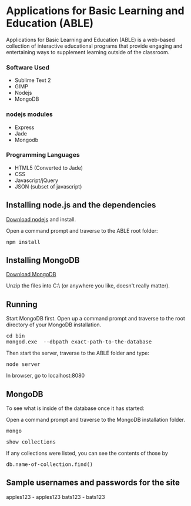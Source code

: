 # Applications for Basic Learning and Education (ABLE) #

Applications for Basic Learning and Education (ABLE) is a web-based collection of interactive educational programs that 
provide engaging and entertaining ways to supplement learning outside of the classroom.

### Software Used ###
* Sublime Text 2
* GIMP
* Nodejs
* MongoDB

### nodejs modules ###
* Express
* Jade
* Mongodb

### Programming Languages ###
* HTML5 (Converted to Jade)
* CSS
* Javascript/jQuery
* JSON (subset of javascript)

## Installing node.js and the dependencies
[Download nodejs](http://nodejs.org/download/) and install.

Open a command prompt and traverse to the ABLE root folder:
<pre>npm install</pre>

## Installing MongoDB ##
[Download MongoDB](http://www.mongodb.org/downloads)

Unzip the files into C:\ (or anywhere you like, doesn't really matter).

## Running ##
Start MongoDB first. Open up a command prompt and traverse to the root directory of your MongoDB installation.
<pre>cd bin
mongod.exe  --dbpath exact-path-to-the-database</pre>

Then start the server, traverse to the ABLE folder and type:
<pre>node server</pre>

In browser, go to localhost:8080

## MongoDB ##
To see what is inside of the database once it has started:

Open a command prompt and traverse to the MongoDB installation folder.
<pre>mongo</pre>
<pre>show collections</pre>

If any collections were listed, you can see the contents of those by
<pre>db.name-of-collection.find()</pre>

## Sample usernames and passwords for the site ##
apples123 - apples123
bats123 - bats123
